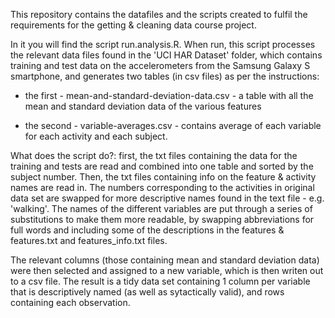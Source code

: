 This repository contains the datafiles and the scripts created to fulfil the requirements for the getting & cleaning data course project.

In it you will find the script run.analysis.R. When run, this script processes the relevant data files found in the 'UCI HAR Dataset' folder, which contains training and test data on the accelerometers from the Samsung Galaxy S smartphone, and generates two tables (in csv files) as per the instructions:

- the first - mean-and-standard-deviation-data.csv - a table with all the mean and standard deviation data of the various features

- the second - variable-averages.csv - contains average of each variable for each activity and each subject.

What does the script do?:
first, the txt files containing the data for the training and tests are read and combined into one table and sorted by the subject number. Then, the txt files containing info on the feature & activity names are read in. The numbers corresponding to the activities in original data set are swapped for more descriptive names found in the text file - e.g. 'walking'. The names of the different variables are put through a series of substitutions to make them more readable, by swapping abbreviations for full words and including some of the descriptions in the features & features.txt and features_info.txt files.

The relevant columns (those containing mean and standard deviation data) were then selected and assigned to a new variable, which is then writen out to a csv file. The result is a tidy data set containing 1 column per variable that is descriptively named (as well as sytactically valid), and rows containing each observation.




